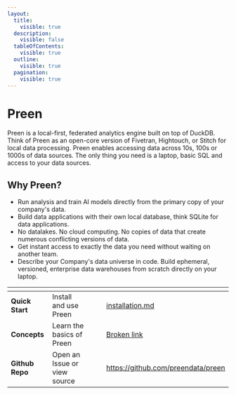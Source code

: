 ```yaml
---
layout:
  title:
    visible: true
  description:
    visible: false
  tableOfContents:
    visible: true
  outline:
    visible: true
  pagination:
    visible: true
---
```


# Preen

Preen is a local-first, federated analytics engine built on top of DuckDB. Think of Preen as an open-core version of Fivetran, Hightouch, or Stitch for local data processing. Preen enables accessing data across 10s, 100s or 1000s of data sources. The only thing you need is a laptop, basic SQL and access to your data sources.

## Why Preen?

* Run analysis and train AI models directly from the primary copy of your company's data.
* Build data applications with their own local database, think SQLite for data applications.
* No datalakes. No cloud computing. No copies of data that create numerous conflicting versions of data.
* Get instant access to exactly the data you need without waiting on another team.
* Describe your Company's data universe in code. Build ephemeral, versioned, enterprise data warehouses from scratch directly on your laptop.

<table data-view="cards"><thead><tr><th></th><th></th><th data-hidden data-card-cover data-type="files"></th><th data-hidden></th><th data-hidden data-card-target data-type="content-ref"></th></tr></thead><tbody><tr><td><strong>Quick Start</strong></td><td>Install and use Preen</td><td></td><td></td><td><a href="getting-started/installation.md">installation.md</a></td></tr><tr><td><strong>Concepts</strong></td><td>Learn the basics of Preen</td><td></td><td></td><td><a href="broken-reference">Broken link</a></td></tr><tr><td><strong>Github Repo</strong></td><td>Open an Issue or view source</td><td></td><td></td><td><a href="https://github.com/preendata/preen">https://github.com/preendata/preen</a></td></tr></tbody></table>
